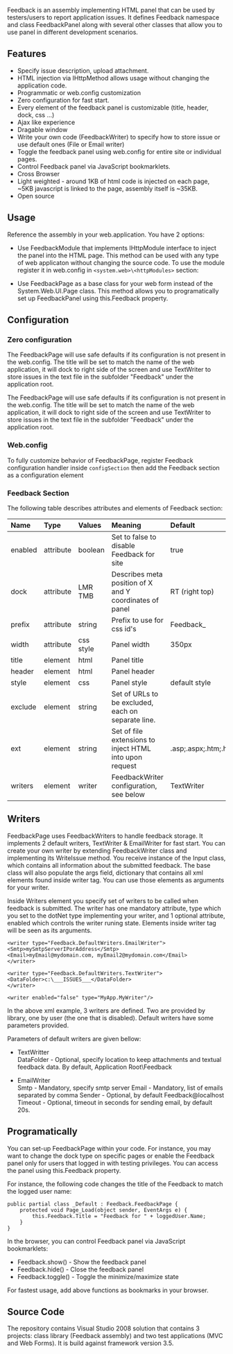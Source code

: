 Feedback is an assembly implementing HTML panel that can be used by testers/users to report application issues. It defines Feedback namespace and class FeedbackPanel along with several other classes that allow you to use panel in different development scenarios.

Features
--------

- Specify issue description, upload attachment.
- HTML injection via IHttpMethod allows usage without changing the application code.
- Programmatic or web.config customization
- Zero configuration for fast start.
- Every element of the feedback panel is customizable (title, header, dock, css ...)
- Ajax like experience
- Dragable window
- Write your own code (FeedbackWriter) to specify how to store issue or use default ones (File or Email writer)
- Toggle the feedback panel using web.config for entire site or individual pages.
- Control Feedback panel via JavaScript bookmarklets.
- Cross Browser
- Light weighted - around 1KB of html code is injected on each page, ~5KB javascript is linked to the page, assembly itself is ~35KB.
- Open source

Usage
-----

Reference the assembly in your web.application. You have 2 options: 

- Use FeedbackModule that implements IHttpModule interface to inject the panel into the HTML page. This method can be used with any type of web applicaton without changing the source code. To use the module register it in web.config in `<system.web>\<httpModules>` section:

    <add name="FeedbackModule" type="Feedback.FeedbackModule, Feedback, Version=1.0.0.0, Culture=neutral, PublicKeyToken=0b70fe138b18831f"/> 

- Use FeedbackPage as a base class for your web form instead of the System.Web.UI.Page class. This method allows you to programatically set up FeedbackPanel using this.Feedback property.

Configuration
-------------

### Zero configuration


The FeedbackPage will use safe defaults if its configuration is not present in the web.config. The title will be set to match the name of the web application, it will dock to right side of the screen and use TextWriter to store issues in the text file in the subfolder "Feedback" under the application root.

The FeedbackPage will use safe defaults if its configuration is not present in the web.config. The title will be set to match the name of the web application, it will dock to right side of the screen and use TextWriter to store issues in the text file in the subfolder "Feedback" under the application root.

### Web.config

To fully customize behavior of FeedbackPage, register Feedback configuration handler inside `configSection` then add the Feedback section as a configuration element


### Feedback Section

The following table describes attributes and elements of Feedback section:

| Name | Type | Values | Meaning | Default | 
|:---------|:---------|:-----------|:------------|:------------| 
| enabled | attribute | boolean | Set to false to disable Feedback for site | true |
| dock | attribute | LMR TMB | Describes meta position of X and Y coordinates of panel | RT (right top) |
| prefix | attribute | string | Prefix to use for css id's | Feedback_| 
| width | attribute | css style | Panel width | 350px |
| title | element | html | Panel title | |
| header | element | html | Panel header | | 
| style | element | css | Panel style | default style| 
| exclude | element | string | Set of URLs to be excluded, each on separate line.| | 
| ext | element | string | Set of file extensions to inject HTML into upon request |.asp;.aspx;.htm;.html;| 
| writers | element | writer | FeedbackWriter configuration, see below| TextWriter |


Writers
-------

FeedbackPage uses FeedbackWriters to handle feedback storage. It implements 2 default writers, TextWriter & EmailWriter for fast start. You can create your own writer by extending FeedbackWriter class and implementing its WriteIssue method. You receive instance of the Input class, which contains all information about the submitted feedback. The base class will also populate the args field, dictionary that contains all xml elements found inside writer tag. You can use those elements as arguments for your writer.

Inside Writers element you specify set of writers to be called when feedback is submitted. The writer has one mandatory attribute, type which you set to the dotNet type implementing your writer, and 1 optional attribute, enabled which controls the writer runing state. Elements inside writer tag will be seen as its arguments.

    <writer type="Feedback.DefaultWriters.EmailWriter">
    <Smtp>mySmtpServerIPorAddress</Smtp>
    <Email>myEmail@mydomain.com, myEmail2@mydomain.com</Email>
    </writer>
    
    <writer type="Feedback.DefaultWriters.TextWriter">
    <DataFolder>c:\___ISSUES___</DataFolder>
    </writer>

    <writer enabled="false" type="MyApp.MyWriter"/>

In the above xml example, 3 writers are defined. Two are provided by library, one by user (the one that is disabled). Default writers have some parameters provided.

Parameters of default writers are given bellow:

- TextWritter  
DataFolder - Optional, specify location to keep attachments and textual feedback data. By default, Application Root\Feedback

- EmailWriter  
Smtp - Mandatory, specify smtp server
Email - Mandatory, list of emails separated by comma
Sender - Optional, by default Feedback@localhost
Timeout - Optional, timeout in seconds for sending email, by default 20s.


Programatically
---------------

You can set-up FeedbackPage within your code. For instance, you may want to change the dock type on specific pages or enable the Feedback panel only for users that logged in with testing privileges. You can access the panel using this.Feedback property.

For instance, the following code changes the title of the Feedback to match the logged user name: 

    public partial class _Default : Feedback.FeedbackPage { 
        protected void Page_Load(object sender, EventArgs e) { 
            this.Feedback.Title = "Feedback for " + loggedUser.Name; 
        }
    }

In the browser, you can control Feedback panel via JavaScript bookmarklets:

- Feedback.show() - Show the feedback panel
- Feedback.hide() - Close the feedback panel
- Feedback.toggle() - Toggle the minimize/maximize state

For fastest usage, add above functions as bookmarks in your browser.

Source Code
-----------

The repository contains Visual Studio 2008 solution that contains 3 projects: class library (Feedback assembly) and two test applications (MVC and Web Forms). It is build against framework version 3.5.
